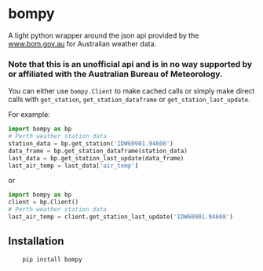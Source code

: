 # bompy
A light python wrapper around the json api provided by the www.bom.gov.au for Australian weather data.
### Note that this is an unofficial api and is in no way supported by or affiliated with the Australian Bureau of Meteorology.

You can either use `bompy.Client` to make cached calls or simply make direct calls with 
`get_station`, `get_station_dataframe` or `get_station_last_update`. 

For example:

```python
import bompy as bp
# Perth weather station data
station_data = bp.get_station('IDW60901.94608')
data_frame = bp.get_station_dataframe(station_data)
last_data = bp.get_station_last_update(data_frame)
last_air_temp = last_data['air_temp']
```

or

```python
import bompy as bp
client = bp.Client()
# Perth weather station data
last_air_temp = client.get_station_last_update('IDW60901.94608')
```

## Installation
```
    pip install bompy
```